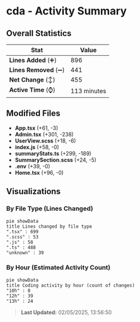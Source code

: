 # cda - Activity Summary 

## Overall Statistics

| Stat                   | Value                                                             |
| ---------------------- | ----------------------------------------------------------------- |
| **Lines Added** (➕)   | 896                                          |
| **Lines Removed** (➖) | 441                                        |
| **Net Change** (↕)    | 455                |
| **Active Time** (⌚)   | 113 minutes |


## Modified Files
- **App.tsx** (+61, -3)
- **Admin.tsx** (+301, -238)
- **UserView.scss** (+18, -6)
- **index.js** (+58, -0)
- **summaryStats.ts** (+299, -189)
- **SummarySection.scss** (+24, -5)
- **.env** (+39, -0)
- **Home.tsx** (+96, -0)

## Visualizations

### By File Type (Lines Changed)

```mermaid
pie showData
title Lines changed by file type
".tsx" : 699
".scss" : 53
".js" : 58
".ts" : 488
"unknown" : 39
```

### By Hour (Estimated Activity Count)

```mermaid
pie showData
title Coding activity by hour (count of changes)
"10h" : 8
"12h" : 39
"13h" : 24
```


> **Last Updated:** 02/05/2025, 13:56:50